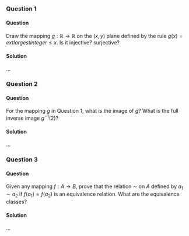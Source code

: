 ### Question 1

#### Question

Draw the mapping $g:\mathbb{R}\rightarrow\mathbb{R}$ on the $(x, y)$ plane defined by the rule $g(x)=	ext{{largest integer}}\leq x$. Is it injective? surjective?

#### Solution

...

### Question 2

#### Question

For the mapping $g$ in Question 1, what is the image of $g$? What is the full inverse image $g^{-1}(2)$?

#### Solution

...

### Question 3

#### Question

Given any mapping $f: A\rightarrow B$, prove that the relation $\sim$ on $A$ defined by $a_1\sim a_2$ if $f(a_1)= f(a_2)$ is an equivalence relation. What are the equivalence classes?

#### Solution

...